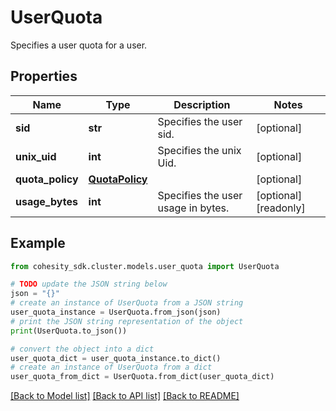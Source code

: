 # UserQuota

Specifies a user quota for a user.

## Properties

Name | Type | Description | Notes
------------ | ------------- | ------------- | -------------
**sid** | **str** | Specifies the user sid. | [optional] 
**unix_uid** | **int** | Specifies the unix Uid. | [optional] 
**quota_policy** | [**QuotaPolicy**](QuotaPolicy.md) |  | [optional] 
**usage_bytes** | **int** | Specifies the user usage in bytes. | [optional] [readonly] 

## Example

```python
from cohesity_sdk.cluster.models.user_quota import UserQuota

# TODO update the JSON string below
json = "{}"
# create an instance of UserQuota from a JSON string
user_quota_instance = UserQuota.from_json(json)
# print the JSON string representation of the object
print(UserQuota.to_json())

# convert the object into a dict
user_quota_dict = user_quota_instance.to_dict()
# create an instance of UserQuota from a dict
user_quota_from_dict = UserQuota.from_dict(user_quota_dict)
```
[[Back to Model list]](../README.md#documentation-for-models) [[Back to API list]](../README.md#documentation-for-api-endpoints) [[Back to README]](../README.md)


